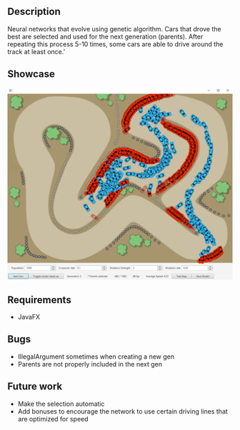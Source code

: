 ## Description
Neural networks that evolve using genetic algorithm. Cars that drove the best are selected and used for the next generation (parents). After repeating this process 5-10 times, some cars are able to drive around the track at least once.'

## Showcase

![showcase img](./showcase.png)

## Requirements
- JavaFX

## Bugs
- IllegalArgument sometimes when creating a new gen
- Parents are not properly included in the next gen

## Future work
- Make the selection automatic
- Add bonuses to encourage the network to use certain driving lines that are optimized for speed